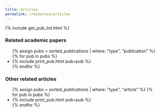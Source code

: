 ```yaml
---
title: Articles
permalink: /resources/articles
---
```


{% include get_pub_list.html %}

### Related academic papers
<ul>
{% assign pubs = sorted_publications | where: "type", "publication" %}
{% for pub in pubs %}
<li> {% include print_pub.html pub=pub %} </li>
{% endfor %}
</ul>

### Other related articles

<ul>
{% assign pubs = sorted_publications | where: "type", "article" %}
{% for pub in pubs %}
<li> {% include print_pub.html pub=pub %} </li>
{% endfor %}
</ul>
